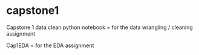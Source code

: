 # capstone1
Capstone 1 data clean python notebook = for the data wrangling / cleaning assignment

Cap1EDA = for the EDA assignment
